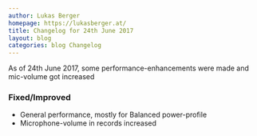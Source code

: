 ```yaml
---
author: Lukas Berger
homepage: https://lukasberger.at/
title: Changelog for 24th June 2017
layout: blog
categories: blog Changelog
---
```

As of 24th June 2017, some performance-enhancements were made and mic-volume got increased
<!-- more -->

### Fixed/Improved

 * General performance, mostly for Balanced power-profile
 * Microphone-volume in records increased
